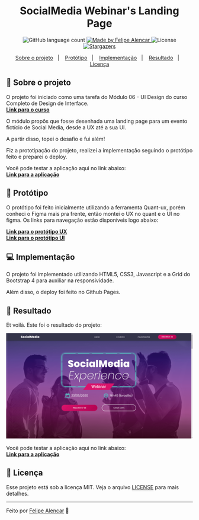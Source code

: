 <h1 align="center">SocialMedia Webinar's Landing Page</h1>

<p align="center">
  <img alt="GitHub language count" src="https://img.shields.io/github/languages/count/alencarfff/socialmedia-lp?color=%2304D361">

  <a href="https://linkedin.com/in/alencar-dev">
    <img alt="Made by Felipe Alencar" src="https://img.shields.io/badge/made%20by-Felipe%20Alencar-%2304D361">
  </a>

  <img alt="License" src="https://img.shields.io/badge/license-MIT-%2304D361">

  <a href="https://github.com/alencarfff/socialmedia-lp/stargazers">
    <img alt="Stargazers" src="https://img.shields.io/github/stars/alencarfff/socialmedia-lp?style=social">
  </a>
</p>

<p align="center">
  <a href="#rocket-sobre-o-projeto">Sobre o projeto</a>&nbsp;&nbsp;&nbsp;|&nbsp;&nbsp;&nbsp;
  <a href="#art-protótipo">Protótipo</a>&nbsp;&nbsp;&nbsp;|&nbsp;&nbsp;&nbsp;
  <a href="#computer-implementação">Implementação</a>&nbsp;&nbsp;&nbsp;|&nbsp;&nbsp;&nbsp;
  <a href="#clap-resultado">Resultado</a>&nbsp;&nbsp;&nbsp;|&nbsp;&nbsp;&nbsp;  
  <a href="#memo-licença">Licença</a>
</p>

## :rocket: Sobre o projeto

O projeto foi iniciado como uma tarefa do Módulo 06 - UI Design do curso Completo de Design de Interface.<br/>
**[Link para o curso](https://www.udemy.com/course/design-de-interface/)**

O módulo propôs que fosse desenhada uma landing page para um evento fictício de Social Media, desde a UX até a sua UI. 

A partir disso, topei o desafio e fui além! 

Fiz a prototipação do projeto, realizei a implementação seguindo o protótipo feito e preparei o deploy.

Você pode testar a aplicação aqui no link abaixo: <br/>
**[Link para a aplicação](https://alencarfff.github.io/socialmedia-lp/)**

## :art: Protótipo
O protótipo foi feito inicialmente utilizando a ferramenta Quant-ux, porém conheci o Figma mais pra frente, então montei o UX no quant e o UI no figma. Os links para navegação estão disponíveis logo abaixo:

**[Link para o protótipo UX](https://bit.ly/3cHf9QQ)** <br/>
**[Link para o protótipo UI](https://bit.ly/2AsTyNQ)**

## :computer: Implementação
O projeto foi implementado utilizando HTML5, CSS3, Javascript e a Grid do Bootstrap 4 para auxiliar na responsividade.

Além disso, o deploy foi feito no Github Pages.

## :clap: Resultado

Et voilà. Este foi o resultado do projeto:

<img src="https://raw.githubusercontent.com/alencarfff/socialmedia-lp/master/assets/img/png/socialmedia_screenshot.png" alt="Screenshot do resultado final do projeto SocialMedia"  />

Você pode testar a aplicação aqui no link abaixo: <br/>
**[Link para a aplicação](https://alencarfff.github.io/socialmedia-lp/)**

## :memo: Licença

Esse projeto está sob a licença MIT. Veja o arquivo [LICENSE](LICENSE) para mais detalhes.

---

Feito por <a href="https://linkedin.com/in/alencar-dev" target="_blank">Felipe Alencar</a> :wave:
